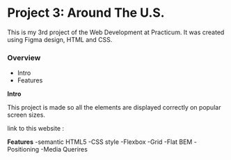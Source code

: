 # Project 3: Around The U.S.
This is my 3rd project of the Web Development at Practicum. It was created using Figma design, HTML and CSS.

### Overview  

* Intro  
* Features  

  
**Intro**
  
This project is made so all the elements are displayed correctly on popular screen sizes. 
  
link to this website : 

**Features**
-semantic HTML5
-CSS style
-Flexbox
-Grid
-Flat BEM
-Positioning
-Media Querires


